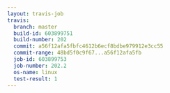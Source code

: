 ```yaml
---
layout: travis-job
travis:
  branch: master
  build-id: 603899751
  build-number: 202
  commit: a56f12afa5fbfc4612b6ecf8bdbe979912e3cc55
  commit-range: 48bd5f0c9f67...a56f12afa5fb
  job-id: 603899753
  job-number: 202.2
  os-name: linux
  test-result: 1
---
```

